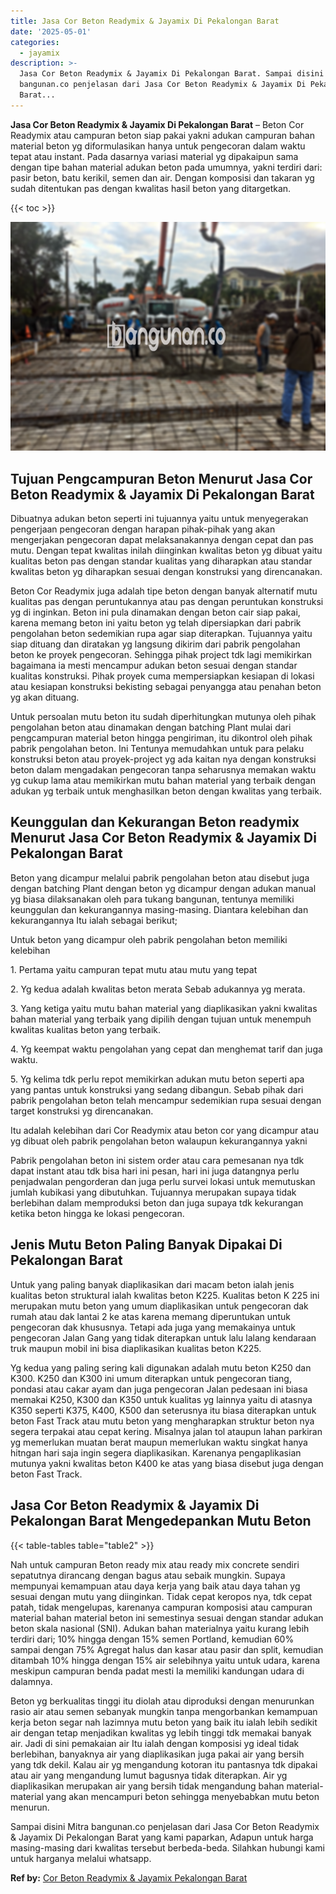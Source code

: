 ```yaml
---
title: Jasa Cor Beton Readymix & Jayamix Di Pekalongan Barat
date: '2025-05-01'
categories:
  - jayamix
description: >-
  Jasa Cor Beton Readymix & Jayamix Di Pekalongan Barat. Sampai disini Mitra
  bangunan.co penjelasan dari Jasa Cor Beton Readymix & Jayamix Di Pekalongan
  Barat...
---
```


**Jasa Cor Beton Readymix & Jayamix Di Pekalongan Barat** – Beton Cor Readymix atau campuran beton siap pakai yakni adukan campuran bahan material beton yg diformulasikan hanya untuk pengecoran dalam waktu tepat atau instant. Pada dasarnya variasi material yg dipakaipun sama dengan tipe bahan material adukan beton pada umumnya, yakni terdiri dari: pasir beton, batu kerikil, semen dan air. Dengan komposisi dan takaran yg sudah ditentukan pas dengan kwalitas hasil beton yang ditargetkan.

{{< toc >}}

![Jasa Cor Beton Readymix & Jayamix Di Pekalongan Barat](/images/jasa-cor-readymix-47.png)

## Tujuan Pengcampuran Beton Menurut Jasa Cor Beton Readymix & Jayamix Di Pekalongan Barat

Dibuatnya adukan beton seperti ini tujuannya yaitu untuk menyegerakan pengerjaan pengecoran dengan harapan pihak-pihak yang akan mengerjakan pengecoran dapat melaksanakannya dengan cepat dan pas mutu. Dengan tepat kwalitas inilah diinginkan kwalitas beton yg dibuat yaitu kualitas beton pas dengan standar kualitas yang diharapkan atau standar kwalitas beton yg diharapkan sesuai dengan konstruksi yang direncanakan.

Beton Cor Readymix juga adalah tipe beton dengan banyak alternatif mutu kualitas pas dengan peruntukannya atau pas dengan peruntukan konstruksi yg di inginkan. Beton ini pula dinamakan dengan beton cair siap pakai, karena memang beton ini yaitu beton yg telah dipersiapkan dari pabrik pengolahan beton sedemikian rupa agar siap diterapkan. Tujuannya yaitu siap dituang dan diratakan yg langsung dikirim dari pabrik pengolahan beton ke proyek pengecoran. Sehingga pihak project tdk lagi memikirkan bagaimana ia mesti mencampur adukan beton sesuai dengan standar kualitas konstruksi. Pihak proyek cuma mempersiapkan kesiapan di lokasi atau kesiapan konstruksi bekisting sebagai penyangga atau penahan beton yg akan dituang.

Untuk persoalan mutu beton itu sudah diperhitungkan mutunya oleh pihak pengolahan beton atau dinamakan dengan batching Plant mulai dari pengcampuran material beton hingga pengiriman, itu dikontrol oleh pihak pabrik pengolahan beton. Ini Tentunya memudahkan untuk para pelaku konstruksi beton atau proyek-project yg ada kaitan nya dengan konstruksi beton dalam mengadakan pengecoran tanpa seharusnya memakan waktu yg cukup lama atau memikirkan mutu bahan material yang terbaik dengan adukan yg terbaik untuk menghasilkan beton dengan kwalitas yang terbaik.

## Keunggulan dan Kekurangan Beton readymix Menurut Jasa Cor Beton Readymix & Jayamix Di Pekalongan Barat

Beton yang dicampur melalui pabrik pengolahan beton atau disebut juga dengan batching Plant dengan beton yg dicampur dengan adukan manual yg biasa dilaksanakan oleh para tukang bangunan, tentunya memiliki keunggulan dan kekurangannya masing-masing. Diantara kelebihan dan kekurangannya Itu ialah sebagai berikut;

Untuk beton yang dicampur oleh pabrik pengolahan beton memiliki kelebihan

1\. Pertama yaitu campuran tepat mutu atau mutu yang tepat

2\. Yg kedua adalah kwalitas beton merata Sebab adukannya yg merata.

3\. Yang ketiga yaitu mutu bahan material yang diaplikasikan yakni kwalitas bahan material yang terbaik yang dipilih dengan tujuan untuk menempuh kwalitas kualitas beton yang terbaik.

4\. Yg keempat waktu pengolahan yang cepat dan menghemat tarif dan juga waktu.

5\. Yg kelima tdk perlu repot memikirkan adukan mutu beton seperti apa yang pantas untuk konstruksi yang sedang dibangun. Sebab pihak dari pabrik pengolahan beton telah mencampur sedemikian rupa sesuai dengan target konstruksi yg direncanakan.

Itu adalah kelebihan dari Cor Readymix atau beton cor yang dicampur atau yg dibuat oleh pabrik pengolahan beton walaupun kekurangannya yakni

Pabrik pengolahan beton ini sistem order atau cara pemesanan nya tdk dapat instant atau tdk bisa hari ini pesan, hari ini juga datangnya perlu penjadwalan pengorderan dan juga perlu survei lokasi untuk memutuskan jumlah kubikasi yang dibutuhkan. Tujuannya merupakan supaya tidak berlebihan dalam memproduksi beton dan juga supaya tdk kekurangan ketika beton hingga ke lokasi pengecoran.

## Jenis Mutu Beton Paling Banyak Dipakai Di Pekalongan Barat

Untuk yang paling banyak diaplikasikan dari macam beton ialah jenis kualitas beton struktural ialah kwalitas beton K225. Kualitas beton K 225 ini merupakan mutu beton yang umum diaplikasikan untuk pengecoran dak rumah atau dak lantai 2 ke atas karena memang diperuntukan untuk pengecoran dak khususnya. Tetapi ada juga yang memakainya untuk pengecoran Jalan Gang yang tidak diterapkan untuk lalu lalang kendaraan truk maupun mobil ini bisa diaplikasikan kualitas beton K225.

Yg kedua yang paling sering kali digunakan adalah mutu beton K250 dan K300. K250 dan K300 ini umum diterapkan untuk pengecoran tiang, pondasi atau cakar ayam dan juga pengecoran Jalan pedesaan ini biasa memakai K250, K300 dan K350 untuk kualitas yg lainnya yaitu di atasnya K350 seperti K375, K400, K500 dan seterusnya itu biasa diterapkan untuk beton Fast Track atau mutu beton yang mengharapkan struktur beton nya segera terpakai atau cepat kering. Misalnya jalan tol ataupun lahan parkiran yg memerlukan muatan berat maupun memerlukan waktu singkat hanya hitngan hari saja ingin segera diaplikasikan. Karenanya pengaplikasian mutunya yakni kwalitas beton K400 ke atas yang biasa disebut juga dengan beton Fast Track.

## Jasa Cor Beton Readymix & Jayamix Di Pekalongan Barat Mengedepankan Mutu Beton

{{< table-tables table="table2" >}}

Nah untuk campuran Beton ready mix atau ready mix concrete sendiri sepatutnya dirancang dengan bagus atau sebaik mungkin. Supaya mempunyai kemampuan atau daya kerja yang baik atau daya tahan yg sesuai dengan mutu yang diinginkan. Tidak cepat keropos nya, tdk cepat patah, tidak mengelupas, karenanya campuran komposisi atau campuran material bahan material beton ini semestinya sesuai dengan standar adukan beton skala nasional (SNI). Adukan bahan materialnya yaitu kurang lebih terdiri dari; 10% hingga dengan 15% semen Portland, kemudian 60% sampai dengan 75% Agregat halus dan kasar atau pasir dan split, kemudian ditambah 10% hingga dengan 15% air selebihnya yaitu untuk udara, karena meskipun campuran benda padat mesti Ia memiliki kandungan udara di dalamnya.

Beton yg berkualitas tinggi itu diolah atau diproduksi dengan menurunkan rasio air atau semen sebanyak mungkin tanpa mengorbankan kemampuan kerja beton segar nah lazimnya mutu beton yang baik itu ialah lebih sedikit air dengan tetap menjadikan kwalitas yg lebih tinggi tdk memakai banyak air. Jadi di sini pemakaian air Itu ialah dengan komposisi yg ideal tidak berlebihan, banyaknya air yang diaplikasikan juga pakai air yang bersih yang tdk dekil. Kalau air yg mengandung kotoran itu pantasnya tdk dipakai atau air yang mengandung lumut bagusnya tidak diterapkan. Air yg diaplikasikan merupakan air yang bersih tidak mengandung bahan material-material yang akan mencampuri beton sehingga menyebabkan mutu beton menurun.

Sampai disini Mitra bangunan.co penjelasan dari Jasa Cor Beton Readymix & Jayamix Di Pekalongan Barat yang kami paparkan, Adapun untuk harga masing-masing dari kwalitas tersebut berbeda-beda. Silahkan hubungi kami untuk harganya melalui whatsapp.

**Ref by:** [Cor Beton Readymix & Jayamix Pekalongan Barat](https://id.wikipedia.org/wiki/Cor)
